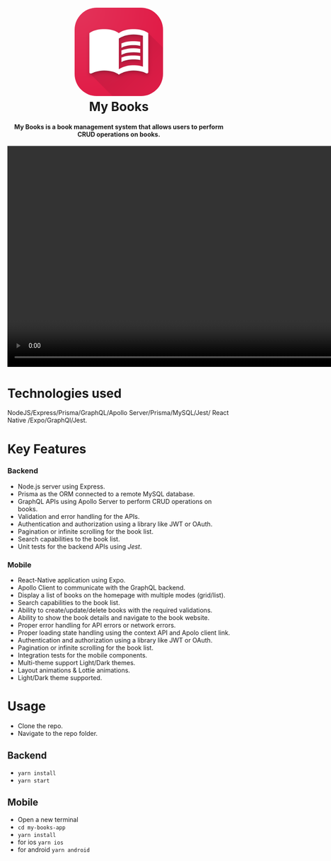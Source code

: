 
<h1 align="center">
  <br>
   <img style='border-radius:50px' src="my-books-app/assets/icon.png" alt="Markdownify" width="200">
  <br>
  My Books
  <br>
</h1>

<h4 align="center">My Books is a book management system that allows users to perform CRUD operations on books.</h4>
 

 
<div align="center">
<video src='https://github.com/Baraa-bi/MyBooks/assets/16765528/bdf4a326-dec4-4b11-b703-174c2dc78a27' height="500" />
</div>

# Technologies used

NodeJS/Express/Prisma/GraphQL/Apollo Server/Prisma/MySQL/Jest/ React Native /Expo/GraphQl/Jest.

# Key Features

### Backend 


- Node.js server using Express.
- Prisma as the ORM connected to a remote MySQL database. 
- GraphQL APIs using Apollo Server to perform CRUD operations on books.
- Validation and error handling for the APIs.
- Authentication and authorization using a library like JWT or OAuth.
- Pagination or infinite scrolling for the book list.
- Search capabilities to the book list.
- Unit tests for the backend APIs using *Jest*.

### Mobile

- React-Native application using Expo.
- Apollo Client to communicate with the GraphQL backend.
- Display a list of books on the homepage with multiple modes (grid/list).
- Search capabilities to the book list.
- Ability to create/update/delete books with the required validations.
- Ability to show the book details and navigate to the book website.
- Proper error handling for API errors or network errors.
- Proper loading state handling using the context API and Apolo client link.
- Authentication and authorization using a library like JWT or OAuth.
- Pagination or infinite scrolling for the book list.
- Integration tests for the mobile components.
- Multi-theme support Light/Dark themes.
- Layout animations & Lottie animations.
- Light/Dark theme supported.

# Usage

- Clone the repo.
- Navigate to the repo folder.

## Backend

- ```yarn install```
- ```yarn start```

## Mobile
- Open a new terminal 
- ```cd my-books-app```
- ```yarn install```
- for ios ```yarn ios``` 
- for android ```yarn android```
